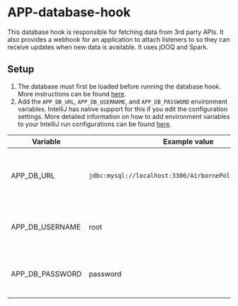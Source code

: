 # APP-database-hook

This database hook is responsible for fetching data from 3rd party APIs. It also provides a webhook for an application
to attach listeners to so they can receive updates when new data is available. It uses jOOQ and Spark.

## Setup

1. The database must first be loaded before running the database hook. More instructions can be found 
   [here](https://github.com/Airborne-Pollutant-Pathfinder/APP-database).
2. Add the `APP_DB_URL`, `APP_DB_USERNAME`, and `APP_DB_PASSWORD` environment variables. IntelliJ has native support for 
   this if you edit the configuration settings. More detailed information on how to add environment variables to your 
   IntelliJ run configurations can be found 
   [here](https://www.jetbrains.com/help/objc/add-environment-variables-and-program-arguments.html#add-environment-variables).

| Variable        | Example value                                             | Description                                    |
|-----------------|-----------------------------------------------------------|------------------------------------------------|
| APP_DB_URL      | `jdbc:mysql://localhost:3306/AirbornePollutantPathfinder` | The URL that the database can be connected at. |
| APP_DB_USERNAME | root                                                      | The username for the MySQL instance.           |
| APP_DB_PASSWORD | password                                                  | The password for the MySQL instance.           |

